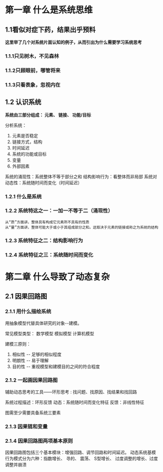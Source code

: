 
# 第一章 什么是系统思维

## 1.1看似对症下药，结果出乎预料
**这里举了几个对系统片面认知的例子，从而引出为什么需要学习系统思考**
### 1.1.1只见树木，不见森林
### 1.1.2只顾眼前，哪管将来
### 1.1.3只看表象，忽视内在

## 1.2 认识系统
**系统由三部分组成： 元素、 链接、 功能/目标**

分析系统：
1. 元素是否稳定
2. 链接方式，结构
3. 时间延迟
4. 系统的功能或目标
5. 变量
6. 外部因素


系统的涌现性：系统整体不等于部分之和
结构影响行为：看整体而非局部
系统对动态性：系统随时间而变化（时间延迟） 

### 1.2.1 什么是系统
### 1.2.2 系统特这之一：一加一不等于二（涌现性）
	从“质”方面讲，整体具有构成它元素所不具有的性质
	从“量”方面讲，整体可能大于或小于其组成部分之和。这取决于元素的链接或称之为系统的结构
### 1.2.3 系统特征之二：结构影响行为
### 1.2.4 系统特征之三：系统随时间而变化

# 第二章 什么导致了动态复杂
## 2.1 因果回路图
### 2.1.1 用什么描绘系统
用抽象模型代替具体研究的对象--建模。 

常见模型类型：
   数学模型
   模拟模型
   计算机模型

建模三原则：
   1. 相似性 -- 足够的相似程度
   2. 明朗性 -- 易于理解
   3. 目的性 -- 重视模型和建模目的之间的符合程度

### 2.1.2 一起画因果回路图
辅助动态思考的工具——环形思考 : 找问题、找原因、找结果和找回路

系统过程描述：环形反馈
	动态：系统随时间而变化特征
	反馈：非线性特征

图需至少需要具备系统三要素


### 2.1.3 因果链和变量

### 2.1.4 因果回路图两项基本原则

因果回路图包括三个基本模块：增强回路、调节回路和时间延迟。
动态系统基模行为模式分为六种：指数增长、 寻的、 震荡、 S型增长、 过度调整的增长、过度调整并崩溃







